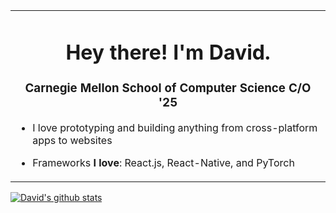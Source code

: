 <table width="100%">
<tr>
  <td>

<h1 align="center">Hey there! I'm David.</h1>
<h3 align="center">Carnegie Mellon School of Computer Science C/O '25</h3>

- I love prototyping and building anything from cross-platform apps to websites

- Frameworks **I love**: React.js, React-Native, and PyTorch
</td>
  </tr>
  
</table>


[![David's github stats](https://github-readme-stats.vercel.app/api?username=kraj011&show_icons=true&theme=radical&count_private=true)](https://github.com/anuraghazra/github-readme-stats)

